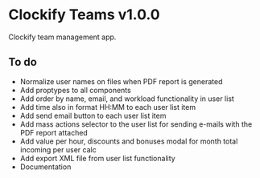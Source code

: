 # Clockify Teams v1.0.0

Clockify team management app.

## To do

- Normalize user names on files when PDF report is generated
- Add proptypes to all components
- Add order by name, email, and workload functionality in user list
- Add time also in format HH:MM to each user list item
- Add send email button to each user list item
- Add mass actions selector to the user list for sending e-mails with the PDF report attached
- Add value per hour, discounts and bonuses modal for month total incoming per user calc
- Add export XML file from user list functionality
- Documentation
